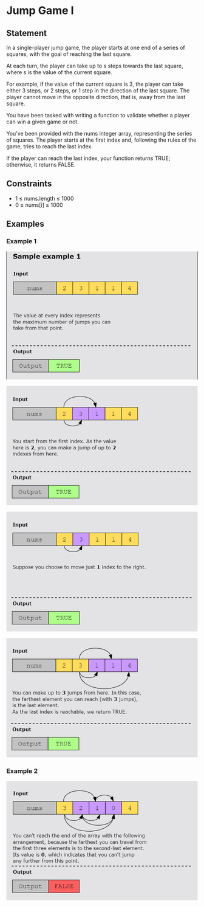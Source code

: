 # Jump Game I

## Statement

In a single-player jump game, the player starts at one end of a series of squares, with the goal of reaching the last
square.

At each turn, the player can take up to _s_ steps towards the last square, where s is the value of the current square.

For example, if the value of the current square is 3, the player can take either 3 steps, or 2 steps, or 1 step in the
direction of the last square. The player cannot move in the opposite direction, that is, away from the last
square.

You have been tasked with writing a function to validate whether a player can win a given game or not.

You’ve been provided with the nums integer array, representing the series of squares. The player starts at the first
index and, following the rules of the game, tries to reach the last index.

If the player can reach the last index, your function returns TRUE; otherwise, it returns FALSE.

## Constraints

- 1 ≤ nums.length ≤ 1000
- 0 ≤ nums[i] ≤ 1000

## Examples

### Example 1

![img.png](img.png)

![img_1.png](img_1.png)

![img_2.png](img_2.png)

![img_3.png](img_3.png)

### Example 2

![img_4.png](img_4.png)


